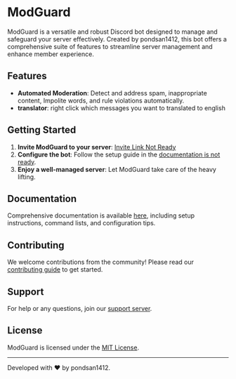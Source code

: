 # ModGuard

ModGuard is a versatile and robust Discord bot designed to manage and safeguard your server effectively. Created by pondsan1412, this bot offers a comprehensive suite of features to streamline server management and enhance member experience.

## Features

- **Automated Moderation**: Detect and address spam, inappropriate content, Impolite words, and rule violations automatically.
- **translator**: right click which messages you want to translated to english

## Getting Started

1. **Invite ModGuard to your server**: [Invite Link Not Ready](#)
2. **Configure the bot**: Follow the setup guide in the [documentation is not ready](#).
3. **Enjoy a well-managed server**: Let ModGuard take care of the heavy lifting.

## Documentation

Comprehensive documentation is available [here](#), including setup instructions, command lists, and configuration tips.

## Contributing

We welcome contributions from the community! Please read our [contributing guide](#) to get started.

## Support

For help or any questions, join our [support server](#).

## License

ModGuard is licensed under the [MIT License](LICENSE).

---

Developed with ❤️ by pondsan1412.

